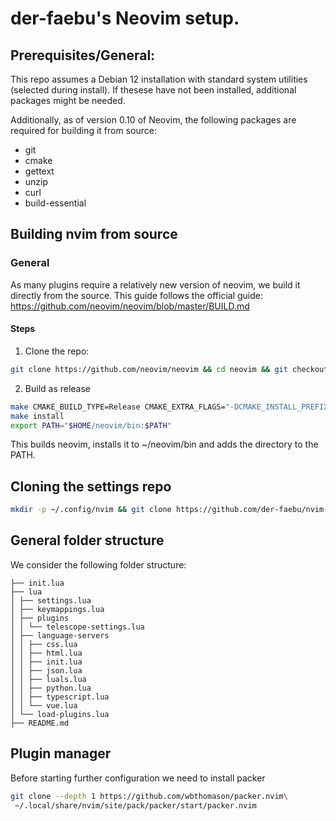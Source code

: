 # der-faebu's Neovim setup.
## Prerequisites/General:
This repo assumes a Debian 12 installation with standard system utilities (selected during install). If thesese have not been installed, additional packages might be needed.

Additionally, as of version 0.10 of Neovim, the following packages are required for building it from source:
- git
- cmake
- gettext
- unzip
- curl
- build-essential

## Building nvim from source
### General
As many plugins require a relatively new version of neovim, we build it directly from the source.
This guide follows the official guide: https://github.com/neovim/neovim/blob/master/BUILD.md

#### Steps
1. Clone the repo: 
```bash
git clone https://github.com/neovim/neovim && cd neovim && git checkout release-0.10
```
2. Build as release
```bash
make CMAKE_BUILD_TYPE=Release CMAKE_EXTRA_FLAGS="-DCMAKE_INSTALL_PREFIX=$HOME/neovim"
make install
export PATH="$HOME/neovim/bin:$PATH"
```
This builds neovim, installs it to ~/neovim/bin and adds the directory to the PATH.

## Cloning the settings repo
```bash
mkdir -p ~/.config/nvim && git clone https://github.com/der-faebu/nvim-config ~/.config/nvim
```

## General folder structure
We consider the following folder structure:
```
├── init.lua
├── lua
│ ├── settings.lua
│ ├── keymappings.lua
│ ├── plugins 
│ │ └── telescope-settings.lua
│ ├── language-servers
│ │ ├── css.lua
│ │ ├── html.lua
│ │ ├── init.lua
│ │ ├── json.lua
│ │ ├── luals.lua
│ │ ├── python.lua
│ │ ├── typescript.lua
│ │ └── vue.lua
│ └── load-plugins.lua
├── README.md
```
## Plugin manager
Before starting further configuration we need to install packer
```bash
git clone --depth 1 https://github.com/wbthomason/packer.nvim\
 ~/.local/share/nvim/site/pack/packer/start/packer.nvim
```
